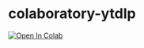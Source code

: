 # colaboratory-ytdlp
<td><a href="https://colab.research.google.com/github/s0desu/colaboratory-ytdlp/blob/main/Download%20videos%20directly%20to%20Google%20Drive.ipynb" target="_parent"><img src="https://colab.research.google.com/assets/colab-badge.svg" alt="Open In Colab"/></a></td>
